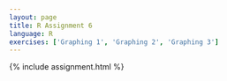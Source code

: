 ```yaml
---
layout: page
title: R Assignment 6
language: R
exercises: ['Graphing 1', 'Graphing 2', 'Graphing 3']
---
```


{% include assignment.html %}
